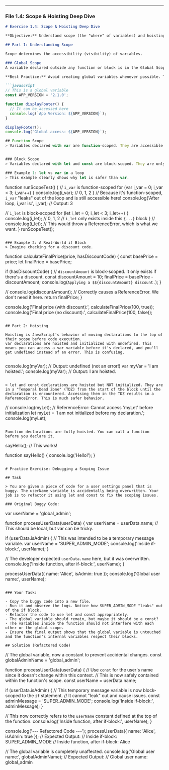
---

### **File 1.4: Scope & Hoisting Deep Dive**

```markdown
# Exercise 1.4: Scope & Hoisting Deep Dive

**Objective:** Understand scope (the "where" of variables) and hoisting (the "when" of variables). Mastering this is the single most important step to becoming an effective JavaScript developer and acing technical interviews.

## Part 1: Understanding Scope

Scope determines the accessibility (visibility) of variables.

### Global Scope
A variable declared outside any function or block is in the Global Scope. It can be accessed from anywhere in the code.

**Best Practice:** Avoid creating global variables whenever possible. They can be accidentally modified by any part of your application, leading to unpredictable behavior.

```javascript
// This is a global variable
const APP_VERSION = '2.1.0';

function displayFooter() {
  // It can be accessed here
  console.log(`App Version: ${APP_VERSION}`);
}

displayFooter();
console.log(`Global access: ${APP_VERSION}`);

## Function Scope
> Variables declared with var are function-scoped. They are accessible anywhere inside the function they are defined in, regardless of blocks.


### Block Scope
> Variables declared with let and const are block-scoped. They are only accessible within the curly braces {...} (a block) they are defined in. This is more predictable and less error-prone.

### Example 1: let vs var in a loop
> This example clearly shows why let is safer than var.

```
function runScopeTest() {
  // `i_var` is function-scoped
  for (var i_var = 0; i_var < 3; i_var++) {
    console.log(i_var); // 0, 1, 2
  }
  // Because it's function-scoped, `i_var` "leaks" out of the loop and is still accessible here!
  console.log('After loop, i_var is:', i_var); // Output: 3

  // `i_let` is block-scoped
  for (let i_let = 0; i_let < 3; i_let++) {
    console.log(i_let); // 0, 1, 2
    // `i_let` only exists inside this `{...}` block
  }
  // console.log(i_let); // This would throw a ReferenceError, which is what we want.
}
runScopeTest();
```

### Example 2: A Real-World if Block
> Imagine checking for a discount code.

```
function calculateFinalPrice(price, hasDiscountCode) {
  const basePrice = price;
  let finalPrice = basePrice;

  if (hasDiscountCode) {
    // `discountAmount` is block-scoped. It only exists if there's a discount.
    const discountAmount = 10;
    finalPrice = basePrice - discountAmount;
    console.log(`Applying a $${discountAmount} discount.`);
  }

  // console.log(discountAmount); // Correctly causes a ReferenceError. We don't need it here.
  return finalPrice;
}

console.log('Final price (with discount):', calculateFinalPrice(100, true));
console.log('Final price (no discount):', calculateFinalPrice(100, false));
```

## Part 2: Hoisting

Hoisting is JavaScript's behavior of moving declarations to the top of their scope before code execution.
var declarations are hoisted and initialized with undefined. This means you can access a var variable before it's declared, and you'll get undefined instead of an error. This is confusing.


```
console.log(myVar); // Output: undefined (not an error!)
var myVar = 'I am hoisted.';
console.log(myVar); // Output: I am hoisted.
```

> let and const declarations are hoisted but NOT initialized. They are in a "Temporal Dead Zone" (TDZ) from the start of the block until the declaration is encountered. Accessing them in the TDZ results in a ReferenceError. This is much safer behavior.

```
// console.log(myLet); // ReferenceError: Cannot access 'myLet' before initialization
let myLet = 'I am not initialized before my declaration.';
console.log(myLet);
```

Function declarations are fully hoisted. You can call a function before you declare it.

```
sayHello(); // This works!

function sayHello() {
  console.log('Hello!');
}
```

# Practice Exercise: Debugging a Scoping Issue

## Task

> You are given a piece of code for a user settings panel that is buggy. The userName variable is accidentally being overwritten. Your job is to refactor it using let and const to fix the scoping issues.

### Original Buggy Code:

```
var userName = 'global_admin';

function processUserData(userData) {
  var userName = userData.name; // This should be local, but var can be tricky.
  
  if (userData.isAdmin) {
    // This was intended to be a temporary message variable.
    var userName = 'SUPER_ADMIN_MODE'; 
    console.log('Inside if-block:', userName);
  }
  
  // The developer expected `userData.name` here, but it was overwritten.
  console.log('Inside function, after if-block:', userName); 
}

processUserData({ name: 'Alice', isAdmin: true });
console.log('Global user name:', userName);
```

### Your Task:

- Copy the buggy code into a new file.
- Run it and observe the logs. Notice how SUPER_ADMIN_MODE "leaks" out of the if block.
- Refactor the code to use let and const appropriately.
- The global variable should remain, but maybe it should be a const?
- The variables inside the function should not interfere with each other or the global scope.
- Ensure the final output shows that the global variable is untouched and the function's internal variables respect their blocks.

## Solution (Refactored Code)

```
// The global variable, now a constant to prevent accidental changes.
const globalAdminName = 'global_admin';

function processUserData(userData) {
  // Use `const` for the user's name since it doesn't change within this context.
  // This is now safely contained within the function's scope.
  const userName = userData.name; 
  
  if (userData.isAdmin) {
    // This temporary message variable is now block-scoped to the `if` statement.
    // It cannot "leak" out and cause issues.
    const adminMessage = 'SUPER_ADMIN_MODE'; 
    console.log('Inside if-block:', adminMessage);
  }
  
  // This now correctly refers to the `userName` constant defined at the top of the function.
  console.log('Inside function, after if-block:', userName); 
}

console.log('--- Refactored Code ---');
processUserData({ name: 'Alice', isAdmin: true });
// Expected Output:
// Inside if-block: SUPER_ADMIN_MODE
// Inside function, after if-block: Alice

// The global variable is completely unaffected.
console.log('Global user name:', globalAdminName);
// Expected Output:
// Global user name: global_admin
```

